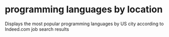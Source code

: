 # programming languages by location

Displays the most popular programming languages by US city according to Indeed.com job search results
